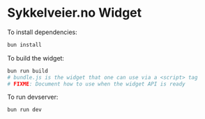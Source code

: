 # Sykkelveier.no Widget

To install dependencies:

```bash
bun install
```

To build the widget:

```bash
bun run build
# bundle.js is the widget that one can use via a <script> tag
# FIXME: Document how to use when the widget API is ready
```

To run devserver:

```bash
bun run dev
```
